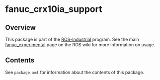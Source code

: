 # fanuc_crx10ia_support

## Overview

This package is part of the [ROS-Industrial][] program. See the main
[fanuc_experimental][] page on the ROS wiki for more information on usage.

## Contents

See `package.xml` for information about the contents of this package.


[ROS-Industrial]: http://wiki.ros.org/Industrial
[fanuc_experimental]: http://wiki.ros.org/fanuc_experimental
